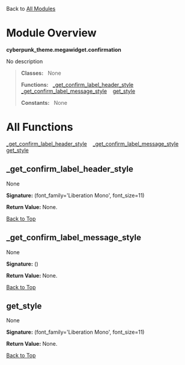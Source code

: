 Back to [All Modules](https://github.com/pyrustic/cyberpunk-theme/blob/master/docs/modules/README.md#readme)

# Module Overview

**cyberpunk\_theme.megawidget.confirmation**
 
No description

> **Classes:** &nbsp; None
>
> **Functions:** &nbsp; [\_get\_confirm\_label\_header\_style](#_get_confirm_label_header_style) &nbsp;&nbsp; [\_get\_confirm\_label\_message\_style](#_get_confirm_label_message_style) &nbsp;&nbsp; [get\_style](#get_style)
>
> **Constants:** &nbsp; None

# All Functions
[\_get\_confirm\_label\_header\_style](#_get_confirm_label_header_style) &nbsp;&nbsp; [\_get\_confirm\_label\_message\_style](#_get_confirm_label_message_style) &nbsp;&nbsp; [get\_style](#get_style)

## \_get\_confirm\_label\_header\_style
None



**Signature:** (font\_family='Liberation Mono', font\_size=11)





**Return Value:** None.

[Back to Top](#module-overview)


## \_get\_confirm\_label\_message\_style
None



**Signature:** ()





**Return Value:** None.

[Back to Top](#module-overview)


## get\_style
None



**Signature:** (font\_family='Liberation Mono', font\_size=11)





**Return Value:** None.

[Back to Top](#module-overview)


